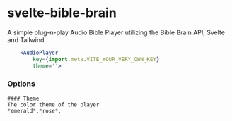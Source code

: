 # svelte-bible-brain

A simple plug-n-play Audio Bible Player utilizing the Bible Brain API, Svelte and Tailwind

```jsx
	<AudioPlayer 
		key={import.meta.VITE_YOUR_VERY_OWN_KEY}
		theme=''>
```

### Options
	#### Theme
	The color theme of the player
	*emerald*,*rose*,